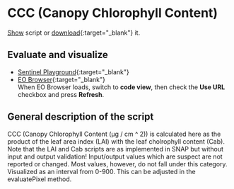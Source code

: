 # CCC (Canopy Chlorophyll Content)

<a href="#" id='togglescript'>Show</a> script or [download](script.js){:target="_blank"} it.
<div id='script_view' style="display:none">
{% highlight javascript %}
      {% include_relative script.js %}
{% endhighlight %}
</div>

## Evaluate and visualize
 - [Sentinel Playground](https://apps.sentinel-hub.com/sentinel-playground/?source=S2&lat=43.514198796857976&lng=16.601028442382812&zoom=11&evalscripturl=https://raw.githubusercontent.com/sentinel-hub/custom-scripts/master/sentinel-2/ccc/script.js){:target="_blank"}    
 - [EO Browser](http://apps.sentinel-hub.com/eo-browser/#lat=41.9&lng=12.5&zoom=10&datasource=Sentinel-2%20L1C&time=2017-10-08&preset=CUSTOM&layers=B01,B02,B03&evalscripturl=https://raw.githubusercontent.com/sentinel-hub/custom-scripts/master/sentinel-2/ccc/script.js){:target="_blank"}   
 When EO Browser loads, switch to **code view**, then check the **Use URL** checkbox and press **Refresh**.


## General description of the script

CCC (Canopy Chlorophyll Content (μg / cm ^ 2)) is calculated here as the product of the leaf area index (LAI) with the leaf cholrophyll content (Cab).
Note that the LAI and Cab scripts are as implemented in SNAP but without input and output validation!
Input/output values which are suspect are not reported or changed. Most values, however, do not fall under this category.
Visualized as an interval from 0-900. This can be adjusted in the evaluatePixel method.
